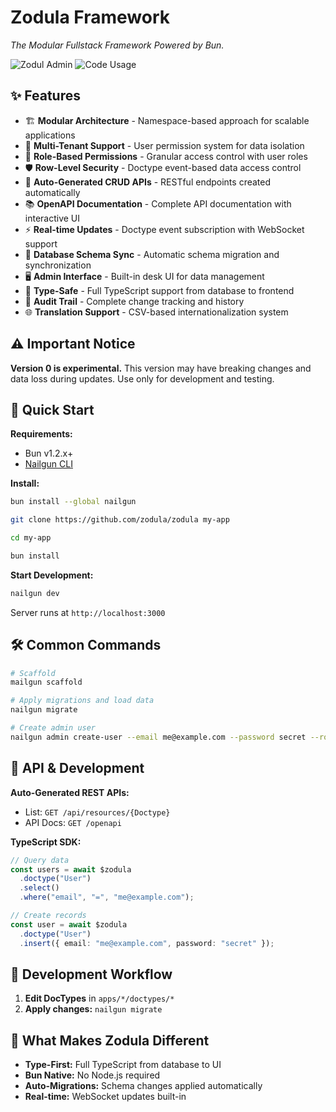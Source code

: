 # Zodula Framework

_The Modular Fullstack Framework Powered by Bun._

![Zodul Admin](/assets/zodula-admin-mock.png)
![Code Usage](/assets/code-usage.png)

## ✨ Features

- 🏗️ **Modular Architecture** - Namespace-based approach for scalable applications
- 👥 **Multi-Tenant Support** - User permission system for data isolation
- 🔐 **Role-Based Permissions** - Granular access control with user roles
- 🛡️ **Row-Level Security** - Doctype event-based data access control
- 🚀 **Auto-Generated CRUD APIs** - RESTful endpoints created automatically
- 📚 **OpenAPI Documentation** - Complete API documentation with interactive UI
- ⚡ **Real-time Updates** - Doctype event subscription with WebSocket support
- 🔄 **Database Schema Sync** - Automatic schema migration and synchronization
- 🖥️ **Admin Interface** - Built-in desk UI for data management
- 🎯 **Type-Safe** - Full TypeScript support from database to frontend
- 📝 **Audit Trail** - Complete change tracking and history
- 🌐 **Translation Support** - CSV-based internationalization system

## ⚠️ Important Notice

**Version 0 is experimental.** This version may have breaking changes and data loss during updates. Use only for development and testing.

## 🚀 Quick Start

**Requirements:**

- Bun v1.2.x+
- [Nailgun CLI](https://github.com/zodula/nailgun)

**Install:**

```bash
bun install --global nailgun

git clone https://github.com/zodula/zodula my-app

cd my-app

bun install
```

**Start Development:**

```bash
nailgun dev
```

Server runs at `http://localhost:3000`

## 🛠️ Common Commands

```bash
# Scaffold
mailgun scaffold

# Apply migrations and load data
nailgun migrate

# Create admin user
nailgun admin create-user --email me@example.com --password secret --roles "System Admin"
```

## 📡 API & Development

**Auto-Generated REST APIs:**

- List: `GET /api/resources/{Doctype}`
- API Docs: `GET /openapi`

**TypeScript SDK:**

```ts
// Query data
const users = await $zodula
  .doctype("User")
  .select()
  .where("email", "=", "me@example.com");

// Create records
const user = await $zodula
  .doctype("User")
  .insert({ email: "me@example.com", password: "secret" });
```

## 🔄 Development Workflow

1. **Edit DocTypes** in `apps/*/doctypes/*`
2. **Apply changes:** `nailgun migrate`

## 🎯 What Makes Zodula Different

- **Type-First:** Full TypeScript from database to UI
- **Bun Native:** No Node.js required
- **Auto-Migrations:** Schema changes applied automatically
- **Real-time:** WebSocket updates built-in
